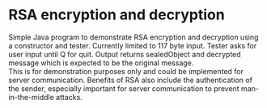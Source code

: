 # RSA encryption and decryption
Simple Java program to demonstrate RSA encryption and decryption using a constructor and tester. Currently limited to 117 byte input. Tester asks for user input until Q for quit. Output returns sealedObject and decrypted message which is expected to be the original message. <br>
This is for demonstration purposes only and could be implemented for server communication. Benefits of RSA also include the authentication of the sender, especially important for server communication to prevent man-in-the-middle attacks.

